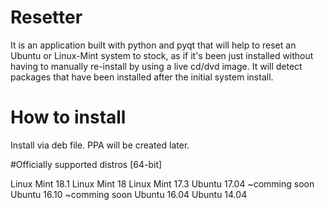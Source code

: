 # Resetter
It is an application built with python and pyqt that will help to reset an Ubuntu or Linux-Mint system to stock, as if it's been just installed without having to manually re-install by using a live cd/dvd image. It will detect packages that have been installed after the initial system install.

# How to install
Install via deb file. PPA will be created later.

#Officially supported distros [64-bit]

Linux Mint 18.1
Linux Mint 18
Linux Mint 17.3
Ubuntu 17.04 ~comming soon
Ubuntu 16.10 ~comming soon
Ubuntu 16.04
Ubuntu 14.04
